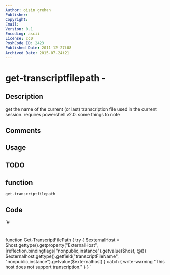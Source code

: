 ```yaml
---
Author: oisin grehan
Publisher: 
Copyright: 
Email: 
Version: 0.1
Encoding: ascii
License: cc0
PoshCode ID: 2423
Published Date: 2011-12-27t08
Archived Date: 2015-07-24t21
---
```


# get-transcriptfilepath - 

## Description

get the name of the current (or last) transcription file used in the current session. requires powershell v2.0. some things to note

## Comments



## Usage



## TODO



## function

`get-transcriptfilepath`

## Code

`#
 #
 
 function Get-TranscriptFilePath {
     try {
       $externalHost = $host.gettype().getproperty("ExternalHost",
         [reflection.bindingflags]"nonpublic,instance").getvalue($host, @())
       $externalhost.gettype().getfield("transcriptFileName", "nonpublic,instance").getvalue($externalhost)
     } catch {
       write-warning "This host does not support transcription."
     }
 }
`


